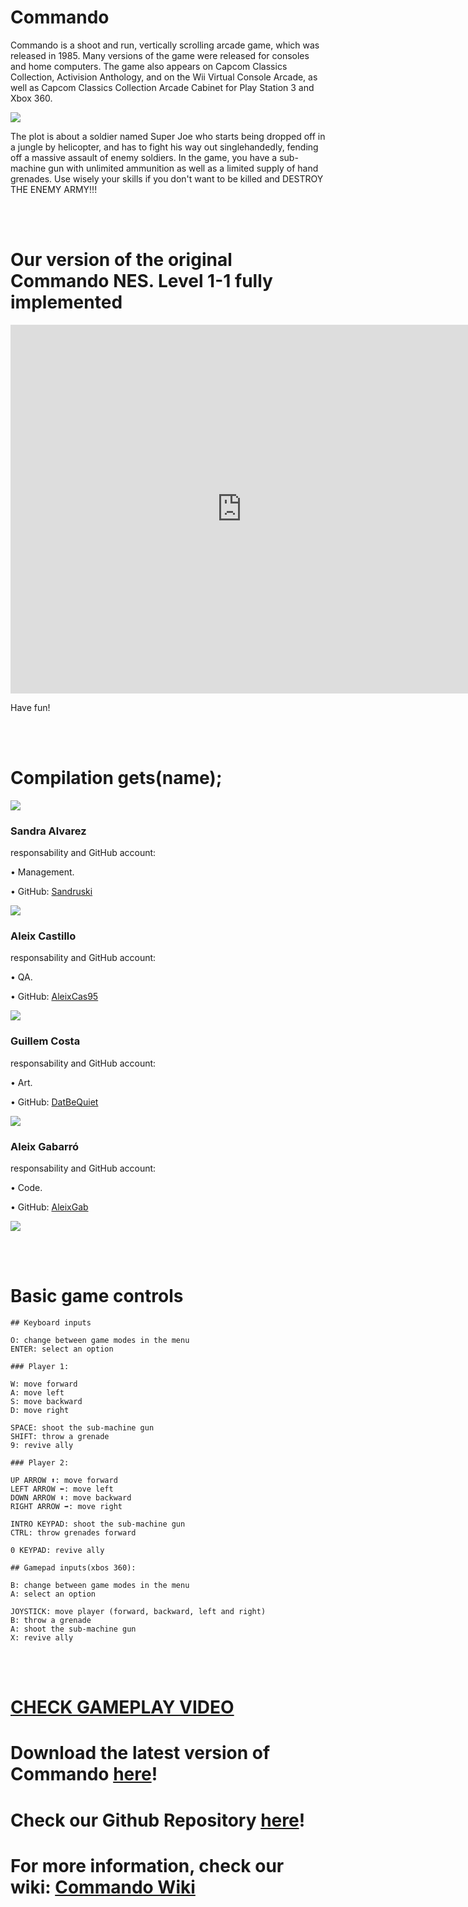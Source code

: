 
# Commando 

Commando is a shoot and run, vertically scrolling arcade game, which was released in 1985. Many versions of the game were released for consoles and home computers. The game also appears on Capcom Classics Collection, Activision Anthology, and on the Wii Virtual Console Arcade, as well as Capcom Classics Collection Arcade Cabinet for Play Station 3 and Xbox 360.

![](NES-commando.gif)

The plot is about a soldier named Super Joe who starts being dropped off in a jungle by helicopter, and has to fight his way out singlehandedly, fending off a massive assault of enemy soldiers. In the game, you have a sub-machine gun with unlimited ammunition as well as a limited supply of hand grenades. Use wisely your skills if you don't want to be killed and DESTROY THE ENEMY ARMY!!!

<br>
<br>

# Our version of the original Commando NES. Level 1-1 fully implemented

<iframe width="740" height="590" src="https://www.youtube.com/embed/4v4mFhaUTOI?ecver=1" frameborder="0" allowfullscreen></iframe>

Have fun!

<br>
<br>

# Compilation gets(name);

![](fotogrup.png)

### Sandra Alvarez  
responsability and GitHub account:

•	Management.

•	GitHub: [Sandruski](https://github.com/Sandruski)

![](MiiSandra.png)

### Aleix Castillo 
responsability and GitHub account:

•	QA.

•	GitHub: [AleixCas95](https://github.com/AleixCas95)

![](MiiAleix3.png)

### Guillem Costa 
responsability and GitHub account:

•	Art.

•	GitHub: [DatBeQuiet](https://github.com/DatBeQuiet)

![](MiiGuillem.png)

### Aleix Gabarró 
responsability and GitHub account:

•	Code.

•	GitHub: [AleixGab](https://github.com/aleixgab)

![](MiiAleix2.png)


<br>
<br>

# Basic game controls
~~~~~~~~~~
## Keyboard inputs

O: change between game modes in the menu
ENTER: select an option

### Player 1:

W: move forward
A: move left
S: move backward
D: move right

SPACE: shoot the sub-machine gun
SHIFT: throw a grenade
9: revive ally

### Player 2:

UP ARROW ⬆: move forward
LEFT ARROW ⬅: move left
DOWN ARROW ⬇: move backward
RIGHT ARROW ➡: move right

INTRO KEYPAD: shoot the sub-machine gun
CTRL: throw grenades forward

0 KEYPAD: revive ally

## Gamepad inputs(xbos 360):

B: change between game modes in the menu
A: select an option

JOYSTICK: move player (forward, backward, left and right)
B: throw a grenade
A: shoot the sub-machine gun
X: revive ally
~~~~~~~~~~~~
<br>
<br>

# [CHECK GAMEPLAY VIDEO](https://www.youtube.com/watch?v=4v4mFhaUTOI)

# Download the latest version of Commando [here](https://github.com/Sandruski/gets-name-/releases)!

# Check our Github Repository [here](https://github.com/Sandruski/gets-name-)!

# For more information, check our wiki: [Commando Wiki](https://github.com/Sandruski/gets-name-/wiki)


